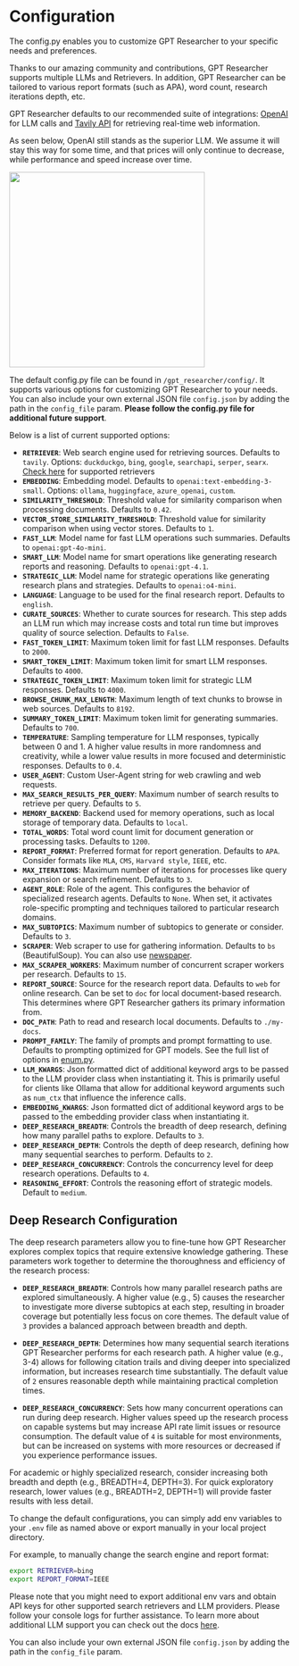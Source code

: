 # Configuration

The config.py enables you to customize GPT Researcher to your specific needs and preferences.

Thanks to our amazing community and contributions, GPT Researcher supports multiple LLMs and Retrievers.
In addition, GPT Researcher can be tailored to various report formats (such as APA), word count, research iterations depth, etc.

GPT Researcher defaults to our recommended suite of integrations: [OpenAI](https://platform.openai.com/docs/overview) for LLM calls and [Tavily API](https://app.tavily.com) for retrieving real-time web information.

As seen below, OpenAI still stands as the superior LLM. We assume it will stay this way for some time, and that prices will only continue to decrease, while performance and speed increase over time.

<div style={{ marginBottom: '10px' }}>
<img align="center" height="350" src="/img/leaderboard.png" />
</div>

The default config.py file can be found in `/gpt_researcher/config/`. It supports various options for customizing GPT Researcher to your needs.
You can also include your own external JSON file `config.json` by adding the path in the `config_file` param. **Please follow the config.py file for additional future support**.

Below is a list of current supported options:

- **`RETRIEVER`**: Web search engine used for retrieving sources. Defaults to `tavily`. Options: `duckduckgo`, `bing`, `google`, `searchapi`, `serper`, `searx`. [Check here](https://github.com/assafelovic/gpt-researcher/tree/master/gpt_researcher/retrievers) for supported retrievers
- **`EMBEDDING`**: Embedding model. Defaults to `openai:text-embedding-3-small`. Options: `ollama`, `huggingface`, `azure_openai`, `custom`.
- **`SIMILARITY_THRESHOLD`**: Threshold value for similarity comparison when processing documents. Defaults to `0.42`.
- **`VECTOR_STORE_SIMILARITY_THRESHOLD`**: Threshold value for similarity comparison when using vector stores. Defaults to `1`.
- **`FAST_LLM`**: Model name for fast LLM operations such summaries. Defaults to `openai:gpt-4o-mini`.
- **`SMART_LLM`**: Model name for smart operations like generating research reports and reasoning. Defaults to `openai:gpt-4.1`.
- **`STRATEGIC_LLM`**: Model name for strategic operations like generating research plans and strategies. Defaults to `openai:o4-mini`.
- **`LANGUAGE`**: Language to be used for the final research report. Defaults to `english`.
- **`CURATE_SOURCES`**: Whether to curate sources for research. This step adds an LLM run which may increase costs and total run time but improves quality of source selection. Defaults to `False`.
- **`FAST_TOKEN_LIMIT`**: Maximum token limit for fast LLM responses. Defaults to `2000`.
- **`SMART_TOKEN_LIMIT`**: Maximum token limit for smart LLM responses. Defaults to `4000`.
- **`STRATEGIC_TOKEN_LIMIT`**: Maximum token limit for strategic LLM responses. Defaults to `4000`.
- **`BROWSE_CHUNK_MAX_LENGTH`**: Maximum length of text chunks to browse in web sources. Defaults to `8192`.
- **`SUMMARY_TOKEN_LIMIT`**: Maximum token limit for generating summaries. Defaults to `700`.
- **`TEMPERATURE`**: Sampling temperature for LLM responses, typically between 0 and 1. A higher value results in more randomness and creativity, while a lower value results in more focused and deterministic responses. Defaults to `0.4`.
- **`USER_AGENT`**: Custom User-Agent string for web crawling and web requests.
- **`MAX_SEARCH_RESULTS_PER_QUERY`**: Maximum number of search results to retrieve per query. Defaults to `5`.
- **`MEMORY_BACKEND`**: Backend used for memory operations, such as local storage of temporary data. Defaults to `local`.
- **`TOTAL_WORDS`**: Total word count limit for document generation or processing tasks. Defaults to `1200`.
- **`REPORT_FORMAT`**: Preferred format for report generation. Defaults to `APA`. Consider formats like `MLA`, `CMS`, `Harvard style`, `IEEE`, etc.
- **`MAX_ITERATIONS`**: Maximum number of iterations for processes like query expansion or search refinement. Defaults to `3`.
- **`AGENT_ROLE`**: Role of the agent. This configures the behavior of specialized research agents. Defaults to `None`. When set, it activates role-specific prompting and techniques tailored to particular research domains.
- **`MAX_SUBTOPICS`**: Maximum number of subtopics to generate or consider. Defaults to `3`.
- **`SCRAPER`**: Web scraper to use for gathering information. Defaults to `bs` (BeautifulSoup). You can also use [newspaper](https://github.com/codelucas/newspaper).
- **`MAX_SCRAPER_WORKERS`**: Maximum number of concurrent scraper workers per research. Defaults to `15`.
- **`REPORT_SOURCE`**: Source for the research report data. Defaults to `web` for online research. Can be set to `doc` for local document-based research. This determines where GPT Researcher gathers its primary information from.
- **`DOC_PATH`**: Path to read and research local documents. Defaults to `./my-docs`.
- **`PROMPT_FAMILY`**: The family of prompts and prompt formatting to use. Defaults to prompting optimized for GPT models. See the full list of options in [enum.py](https://github.com/assafelovic/gpt-researcher/blob/master/gpt_researcher/utils/enum.py#L56).
- **`LLM_KWARGS`**: Json formatted dict of additional keyword args to be passed to the LLM provider class when instantiating it. This is primarily useful for clients like Ollama that allow for additional keyword arguments such as `num_ctx` that influence the inference calls.
- **`EMBEDDING_KWARGS`**: Json formatted dict of additional keyword args to be passed to the embedding provider class when instantiating it.
- **`DEEP_RESEARCH_BREADTH`**: Controls the breadth of deep research, defining how many parallel paths to explore. Defaults to `3`.
- **`DEEP_RESEARCH_DEPTH`**: Controls the depth of deep research, defining how many sequential searches to perform. Defaults to `2`.
- **`DEEP_RESEARCH_CONCURRENCY`**: Controls the concurrency level for deep research operations. Defaults to `4`.
- **`REASONING_EFFORT`**: Controls the reasoning effort of strategic models. Default to `medium`.

## Deep Research Configuration

The deep research parameters allow you to fine-tune how GPT Researcher explores complex topics that require extensive knowledge gathering. These parameters work together to determine the thoroughness and efficiency of the research process:

- **`DEEP_RESEARCH_BREADTH`**: Controls how many parallel research paths are explored simultaneously. A higher value (e.g., 5) causes the researcher to investigate more diverse subtopics at each step, resulting in broader coverage but potentially less focus on core themes. The default value of `3` provides a balanced approach between breadth and depth.

- **`DEEP_RESEARCH_DEPTH`**: Determines how many sequential search iterations GPT Researcher performs for each research path. A higher value (e.g., 3-4) allows for following citation trails and diving deeper into specialized information, but increases research time substantially. The default value of `2` ensures reasonable depth while maintaining practical completion times.

- **`DEEP_RESEARCH_CONCURRENCY`**: Sets how many concurrent operations can run during deep research. Higher values speed up the research process on capable systems but may increase API rate limit issues or resource consumption. The default value of `4` is suitable for most environments, but can be increased on systems with more resources or decreased if you experience performance issues.

For academic or highly specialized research, consider increasing both breadth and depth (e.g., BREADTH=4, DEPTH=3). For quick exploratory research, lower values (e.g., BREADTH=2, DEPTH=1) will provide faster results with less detail.

To change the default configurations, you can simply add env variables to your `.env` file as named above or export manually in your local project directory.

For example, to manually change the search engine and report format:
```bash
export RETRIEVER=bing
export REPORT_FORMAT=IEEE
```
Please note that you might need to export additional env vars and obtain API keys for other supported search retrievers and LLM providers. Please follow your console logs for further assistance.
To learn more about additional LLM support you can check out the docs [here](/docs/gpt-researcher/llms/llms).

You can also include your own external JSON file `config.json` by adding the path in the `config_file` param.

